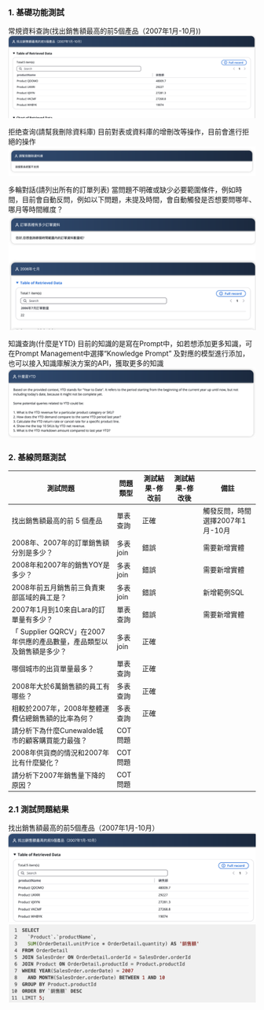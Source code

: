 ### 1. 基礎功能測試
常規資料查詢(找出銷售額最高的前5個產品（2007年1月-10月))
![image](images/q1.png)

拒绝查询(請幫我刪除資料庫)
目前對表或資料庫的增刪改等操作，目前會進行拒絕的操作
![image](images/q2.png)

多輪對話(請列出所有的訂單列表)
當問題不明確或缺少必要範圍條件，例如時間，目前會自動反問，例如以下問題，未提及時間，會自動觸發是否想要問哪年、哪月等時間維度？
![image](images/q3.png)

知識查詢(什麼是YTD)
目前的知識的是寫在Prompt中，如若想添加更多知識，可在Prompt Management中選擇“Knowledge Prompt” 及對應的模型進行添加，也可以接入知識庫解決方案的API，獲取更多的知識
![image](images/q4.png)

### 2. 基線問題測試
| 測試問題 | 問題類型 | 測試結果-修改前 | 測試結果-修改後 | 備註  | 
| -------- | -------- | -------- | -------- | -------- | 
| 找出銷售額最高的前 5 個產品 | 單表查詢 | 正確 |  | 觸發反問，時間選擇2007年1月-10月 | 
| 2008年、2007年的訂單銷售額分別是多少？ | 多表join | 錯誤 |  | 需要新增實體 | 
| 2008年和2007年的銷售YOY是多少？ | 多表join | 錯誤 |  | 需要新增實體 | 
| 2008年前五月銷售前三負責東部區域的員工是？ | 多表join | 錯誤 |  | 新增範例SQL | 
| 2007年1月到10來自Lara的訂單量有多少？ | 單表查詢 | 錯誤 |  | 需要新增實體 | 
| 「 Supplier GQRCV」在2007年供應的產品數量，產品類型以及銷售額是多少？ | 多表join | 正確 |  |  | 
| 哪個城市的出貨單量最多？ | 單表查詢 | 正確 |  |  | 
| 2008年大於6萬銷售額的員工有哪些？ | 多表查詢 | 正確 |  |  | 
| 相較於2007年，2008年整體運費佔總銷售額的比率為何？ | 多表查詢 | 正確 |  |  | 
| 請分析下為什麼Cunewalde城市的顧客購買能力最強？ | COT問題 |  |  |  | 
| 2008年供貨商的情況和2007年比有什麼變化？ | COT問題 |  |  |  | 
| 請分析下2007年銷售量下降的原因？ | COT問題 |  |  |  | 

### 2.1 測試問題結果
找出銷售額最高的前5個產品（2007年1月-10月）
![image](images/a1-1.png)
![image](images/a1-2.png)


